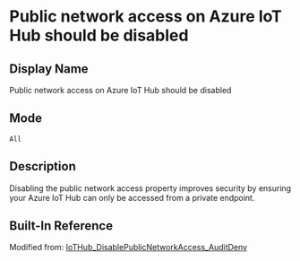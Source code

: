 # Public network access on Azure IoT Hub should be disabled

## Display Name

Public network access on Azure IoT Hub should be disabled

## Mode

`All`

## Description

Disabling the public network access property improves security by ensuring your Azure IoT Hub can only be accessed from a private endpoint.

## Built-In Reference

Modified from: [IoTHub_DisablePublicNetworkAccess_AuditDeny](https://github.com/Azure/azure-policy/blob/master/built-in-policies/policyDefinitions/Internet%20of%20Things/IoTHub_DisablePublicNetworkAccess_AuditDeny.json)